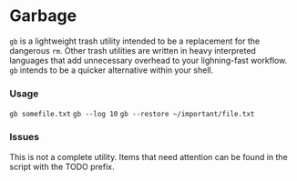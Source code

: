 # Garbage 

`gb` is a lightweight trash utility intended to be a replacement for the dangerous `rm`. Other trash utilities are written in heavy interpreted languages that add unnecessary overhead to your lighning-fast workflow. `gb` intends to be a quicker alternative within your shell.

### Usage

`gb somefile.txt`
`gb --log 10`
`gb --restore ~/important/file.txt`

### Issues

This is not a complete utility. Items that need attention can be found in the script with the TODO prefix. 
